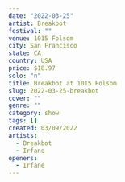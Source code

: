 ```yaml
---
date: "2022-03-25"
artist: Breakbot
festival: ""
venue: 1015 Folsom
city: San Francisco
state: CA
country: USA
price: $18.97
solo: "n"
title: Breakbot at 1015 Folsom
slug: 2022-03-25-breakbot
cover: ""
genre: ""
category: show
tags: []
created: 03/09/2022
artists:
  - Breakbot
  - Irfane
openers:
  - Irfane
---
```

